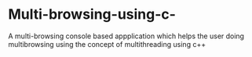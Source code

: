 # Multi-browsing-using-c-
A multi-browsing console based appplication which helps the user doing multibrowsing using the concept of multithreading using c++
